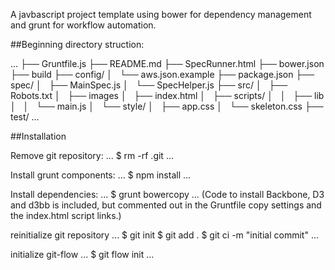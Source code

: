 A javbascript project template using bower for dependency management and grunt for workflow automation.

##Beginning directory struction:

...
├── Gruntfile.js
├── README.md
├── SpecRunner.html
├── bower.json
├── build
├── config/
│   └── aws.json.example
├── package.json
├── spec/
│   ├── MainSpec.js
│   └── SpecHelper.js
├── src/
│   ├── Robots.txt
│   ├── images
│   ├── index.html
│   ├── scripts/
│   │   ├── lib
│   │   └── main.js
│   └── style/
│       ├── app.css
│       └── skeleton.css
├── test/
...

##Installation

Remove git repository:
...
$ rm -rf .git
...

Install grunt components:
...
$ npm install
...

Install dependencies:
...
$ grunt bowercopy
...
(Code to install Backbone, D3 and d3bb is included, but commented out in the Gruntfile copy settings and the index.html script links.)

reinitialize git repository
...
$ git init
$ git add .
$ git ci -m "initial commit"
...

initialize git-flow
...
$ git flow init
...
